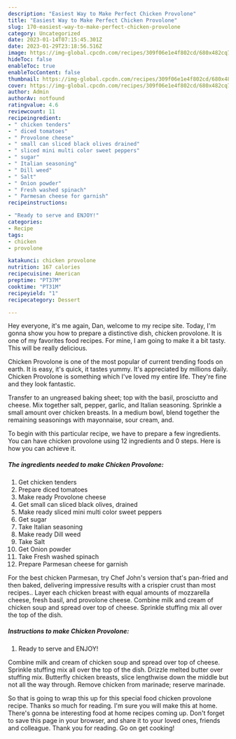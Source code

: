 ```yaml
---
description: "Easiest Way to Make Perfect Chicken Provolone"
title: "Easiest Way to Make Perfect Chicken Provolone"
slug: 170-easiest-way-to-make-perfect-chicken-provolone
category: Uncategorized
date: 2023-01-14T07:15:45.301Z
date: 2023-01-29T23:18:56.516Z
image: https://img-global.cpcdn.com/recipes/309f06e1e4f802cd/680x482cq70/chicken-provolone-recipe-main-photo.jpg
hideToc: false
enableToc: true
enableTocContent: false
thumbnail: https://img-global.cpcdn.com/recipes/309f06e1e4f802cd/680x482cq70/chicken-provolone-recipe-main-photo.jpg
cover: https://img-global.cpcdn.com/recipes/309f06e1e4f802cd/680x482cq70/chicken-provolone-recipe-main-photo.jpg
author: Admin
authorAv: notfound
ratingvalue: 4.6
reviewcount: 11
recipeingredient:
- " chicken tenders"
- " diced tomatoes"
- " Provolone cheese"
- " small can sliced black olives drained"
- " sliced mini multi color sweet peppers"
- " sugar"
- " Italian seasoning"
- " Dill weed"
- " Salt"
- " Onion powder"
- " Fresh washed spinach"
- " Parmesan cheese for garnish"
recipeinstructions:

- "Ready to serve and ENJOY!"
categories:
- Recipe
tags:
- chicken
- provolone

katakunci: chicken provolone 
nutrition: 167 calories
recipecuisine: American
preptime: "PT37M"
cooktime: "PT31M"
recipeyield: "1"
recipecategory: Dessert

---
```



Hey everyone, it's me again, Dan, welcome to my recipe site. Today, I'm gonna show you how to prepare a distinctive dish, chicken provolone. It is one of my favorites food recipes. For mine, I am going to make it a bit tasty. This will be really delicious.

Chicken Provolone is one of the most popular of current trending foods on earth. It is easy, it's quick, it tastes yummy. It's appreciated by millions daily. Chicken Provolone is something which I've loved my entire life. They're fine and they look fantastic.

Transfer to an ungreased baking sheet; top with the basil, prosciutto and cheese. Mix together salt, pepper, garlic, and Italian seasoning. Sprinkle a small amount over chicken breasts. In a medium bowl, blend together the remaining seasonings with mayonnaise, sour cream, and.


To begin with this particular recipe, we have to prepare a few ingredients. You can have chicken provolone using 12 ingredients and 0 steps. Here is how you can achieve it.

<!--inarticleads1-->

##### The ingredients needed to make Chicken Provolone:

1. Get  chicken tenders
1. Prepare  diced tomatoes
1. Make ready  Provolone cheese
1. Get  small can sliced black olives, drained
1. Make ready  sliced mini multi color sweet peppers
1. Get  sugar
1. Take  Italian seasoning
1. Make ready  Dill weed
1. Take  Salt
1. Get  Onion powder
1. Take  Fresh washed spinach
1. Prepare  Parmesan cheese for garnish


For the best chicken Parmesan, try Chef John&#39;s version that&#39;s pan-fried and then baked, delivering impressive results with a crispier crust than most recipes.. Layer each chicken breast with equal amounts of mozzarella cheese, fresh basil, and provolone cheese. Combine milk and cream of chicken soup and spread over top of cheese. Sprinkle stuffing mix all over the top of the dish. 

<!--inarticleads2-->

##### Instructions to make Chicken Provolone:


1. Ready to serve and ENJOY!

Combine milk and cream of chicken soup and spread over top of cheese. Sprinkle stuffing mix all over the top of the dish. Drizzle melted butter over stuffing mix. Butterfly chicken breasts, slice lengthwise down the middle but not all the way through. Remove chicken from marinade; reserve marinade. 

So that is going to wrap this up for this special food chicken provolone recipe. Thanks so much for reading. I'm sure you will make this at home. There's gonna be interesting food at home recipes coming up. Don't forget to save this page in your browser, and share it to your loved ones, friends and colleague. Thank you for reading. Go on get cooking!
